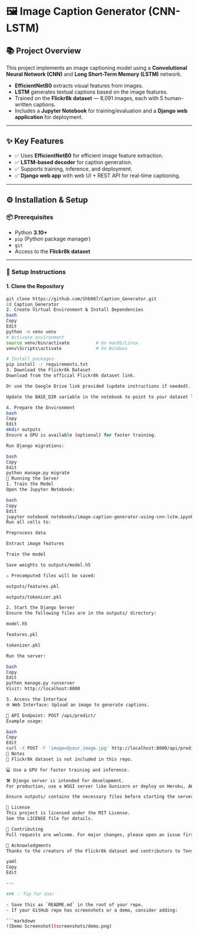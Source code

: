 # 🖼️ Image Caption Generator (CNN-LSTM)

## 📚 Project Overview

This project implements an image captioning model using a **Convolutional Neural Network (CNN)** and **Long Short-Term Memory (LSTM)** network.

- **EfficientNetB0** extracts visual features from images.
- **LSTM** generates textual captions based on the image features.
- Trained on the **Flickr8k dataset** — 8,091 images, each with 5 human-written captions.
- Includes a **Jupyter Notebook** for training/evaluation and a **Django web application** for deployment.

---

## ✨ Key Features

- ✅ Uses **EfficientNetB0** for efficient image feature extraction.
- ✅ **LSTM-based decoder** for caption generation.
- ✅ Supports training, inference, and deployment.
- ✅ **Django web app** with web UI + REST API for real-time captioning.

---

## ⚙️ Installation & Setup

### 📦 Prerequisites

- Python **3.10+**
- `pip` (Python package manager)
- `git`
- Access to the **Flickr8k dataset**

---

### 🔧 Setup Instructions

#### 1. Clone the Repository

```bash
git clone https://github.com/Shb987/Caption_Generator.git
cd Caption_Generator
2. Create Virtual Environment & Install Dependencies
bash
Copy
Edit
python -m venv venv
# Activate environment
source venv/bin/activate          # On macOS/Linux
venv\Scripts\activate             # On Windows

# Install packages
pip install -r requirements.txt
3. Download the Flickr8k Dataset
Download from the official Flickr8k dataset link.

Or use the Google Drive link provided (update instructions if needed).

Update the BASE_DIR variable in the notebook to point to your dataset location.

4. Prepare the Environment
bash
Copy
Edit
mkdir outputs
Ensure a GPU is available (optional) for faster training.

Run Django migrations:

bash
Copy
Edit
python manage.py migrate
🚀 Running the Server
1. Train the Model
Open the Jupyter Notebook:

bash
Copy
Edit
jupyter notebook notebooks/image-caption-generator-using-cnn-lstm.ipynb
Run all cells to:

Preprocess data

Extract image features

Train the model

Save weights to outputs/model.h5

⚠️ Precomputed files will be saved:

outputs/features.pkl

outputs/tokenizer.pkl

2. Start the Django Server
Ensure the following files are in the outputs/ directory:

model.h5

features.pkl

tokenizer.pkl

Run the server:

bash
Copy
Edit
python manage.py runserver
Visit: http://localhost:8000

3. Access the Interface
🌐 Web Interface: Upload an image to generate captions.

🧠 API Endpoint: POST /api/predict/
Example usage:

bash
Copy
Edit
curl -X POST -F 'image=@your_image.jpg' http://localhost:8000/api/predict/
📌 Notes
📁 Flickr8k dataset is not included in this repo.

💻 Use a GPU for faster training and inference.

🛠️ Django server is intended for development.
For production, use a WSGI server like Gunicorn or deploy on Heroku, AWS, etc.

Ensure outputs/ contains the necessary files before starting the server.

📄 License
This project is licensed under the MIT License.
See the LICENSE file for details.

🤝 Contributing
Pull requests are welcome. For major changes, please open an issue first to discuss what you would like to change.

🙌 Acknowledgments
Thanks to the creators of the Flickr8k dataset and contributors to TensorFlow/Keras.

yaml
Copy
Edit

---

### ✅ Tip for Use:

- Save this as `README.md` in the root of your repo.
- If your GitHub repo has screenshots or a demo, consider adding:

```markdown
![Demo Screenshot](screenshots/demo.png)
